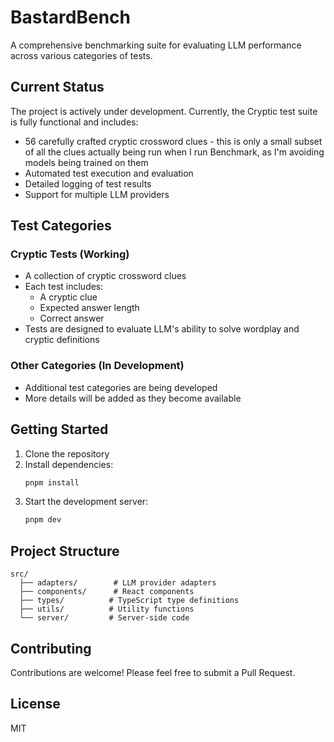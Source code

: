 # BastardBench

A comprehensive benchmarking suite for evaluating LLM performance across various categories of tests.

## Current Status

The project is actively under development. Currently, the Cryptic test suite is fully functional and includes:

- 56 carefully crafted cryptic crossword clues - this is only a small subset of all the clues actually being run when I run Benchmark, as I'm avoiding models being trained on them 
- Automated test execution and evaluation
- Detailed logging of test results
- Support for multiple LLM providers

## Test Categories

### Cryptic Tests (Working)
- A collection of cryptic crossword clues
- Each test includes:
  - A cryptic clue
  - Expected answer length
  - Correct answer
- Tests are designed to evaluate LLM's ability to solve wordplay and cryptic definitions

### Other Categories (In Development)
- Additional test categories are being developed
- More details will be added as they become available

## Getting Started

1. Clone the repository
2. Install dependencies:
   ```bash
   pnpm install
   ```
3. Start the development server:
   ```bash
   pnpm dev
   ```

## Project Structure

```
src/
  ├── adapters/        # LLM provider adapters
  ├── components/      # React components
  ├── types/          # TypeScript type definitions
  ├── utils/          # Utility functions
  └── server/         # Server-side code
```

## Contributing

Contributions are welcome! Please feel free to submit a Pull Request.

## License

MIT
